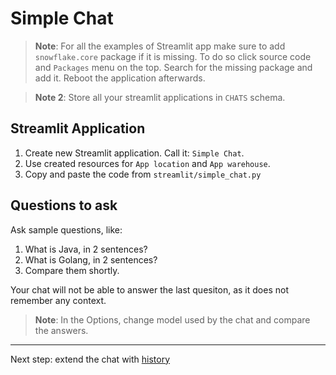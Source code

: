 # Simple Chat

> **Note**: For all the examples of Streamlit app make sure
> to add `snowflake.core` package if it is missing. To do
> so click source code and `Packages` menu on the top.
> Search for the missing package and add it. Reboot the
> application afterwards.


> **Note 2**: Store all your streamlit applications
> in `CHATS` schema.

## Streamlit Application

1. Create new Streamlit application. Call it: `Simple Chat`.
1. Use created resources for `App location` and `App warehouse`.
1. Copy and paste the code from `streamlit/simple_chat.py`

## Questions to ask

Ask sample questions, like:

1. What is Java, in 2 sentences?
1. What is Golang, in 2 sentences?
1. Compare them shortly.

Your chat will not be able to answer the last quesiton, as it
does not remember any context.

> **Note**: In the Options, change model used by the chat
> and compare the answers.

---

Next step: extend the chat with [history](Simple_Chat_with_History.md)

